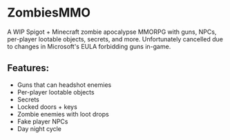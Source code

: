 # ZombiesMMO
A WIP Spigot + Minecraft zombie apocalypse MMORPG with guns, NPCs, per-player lootable objects, secrets, and more. Unfortunately cancelled due to changes in Microsoft's EULA forbidding guns in-game.

## Features:
- Guns that can headshot enemies
- Per-player lootable objects
- Secrets
- Locked doors + keys
- Zombie enemies with loot drops
- Fake player NPCs
- Day night cycle
